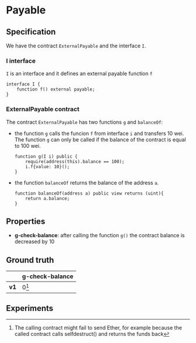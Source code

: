 # Payable

## Specification
We have the contract `ExternalPayable` and the interface `I`.
### I interface
`I` is an interface and it defines an external payable function `f`
```
interface I {
	function f() external payable;
}
```

### ExternalPayable contract

The contract `ExternalPayable` has two functions `g` and `balanceOf`: 

- the function `g` calls the funcion `f` from interface `i` and transfers 10 wei. The function `g` can only be called if the balance of the contract is equal to 100 wei.
    ```
    function g(I i) public {
		require(address(this).balance == 100);
		i.f{value: 10}();
	}
    ```
- the function `balanceOf` returns the balance of the address `a`.
    ```
    function balanceOf(address a) public view returns (uint){
        return a.balance;
    }
    ```

## Properties
- **g-check-balance**: after calling the function `g()` the contract balance is decreased by 10

## Ground truth
|        | g-check-balance |
|--------|-----------------|
| **v1** | 0[^1]           |
 
[^1]: The calling contract might fail to send Ether, for example because the called contract calls selfdestruct() and returns the funds back

## Experiments
